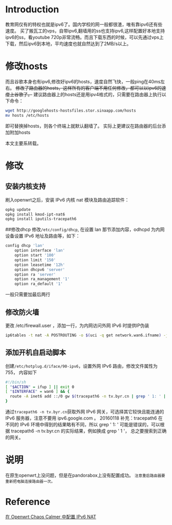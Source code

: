 # Introduction
教育网仅有的特权也就是ipv6了。国内学校的网一般都很渣，唯有靠ipv6还有些速度。
买了搬瓦工的vps，自带ipv6,翻墙用的ss也支持ipv6,这样配置好本地支持ipv6的ss，看youtube 720p非常流畅。而且下载东西的时候，可以先通过vps上下载，然后ipv6到本地，平均速度也就自然达到了2MB/s以上。
# 修改hosts
而且谷歌本身也有ipv6,修改好ipv6的hosts，速度自然飞快，一般ping在40ms左右。
~~修改了路由器的hosts，这样所有的客户端不用任何修改，都可以以ipv6的速度上谷歌了。~~
建议路由器上的hosts还是用ipv4格式的，只需要在路由器上执行以下命令：
```bash
wget http://googlehosts-hostsfiles.stor.sinaapp.com/hosts
mv hosts /etc/hosts
```
即可替换掉hosts，则各个终端上就默认翻墙了。
实际上更建议在路由器的后台添加附加hosts

本文主要系转载。
# 修改
## 安装内核支持
刷入openwrt之后，安装 IPv6 内核 nat 模块及路由追踪软件：
```bash
opkg update
opkg install kmod-ipt-nat6
opkg install iputils-tracepath6
```
##修改dhcp
修改`/etc/config/dhcp`, 在设置 lan 那节添加内容，odhcpd 为内网设备设置 IPv6 地址及路由等，如下：
```bash
config dhcp 'lan'
    option interface 'lan'
    option start '100'
    option limit '150'
    option leasetime '12h'
    option dhcpv6 'server'
    option ra 'server'
    option ra_management '1'
    option ra_default '1'
```
一般只需要加最后两行
## 修改防火墙
更改 /etc/firewall.user ，添加一行，为内网访问外网 IPv6 时提供IP伪装
```bash
ip6tables -t nat -A POSTROUTING -o $(uci -q get network.wan6.ifname) -j MASQUERADE
```
## 添加开机自启动脚本
创建`/etc/hotplug.d/iface/90-ipv6`，设置外网 IPv6 路由，修改文件属性为755， 内容如下
```bash
#!/bin/sh 
[ "$ACTION" = ifup ] || exit 0
[ "$INTERFACE" = wan6 ] && {              
  route -A inet6 add ::/0 gw $(tracepath6 -n tv.byr.cn | grep ' 1: ' | awk 'NR==1 {print $2}') dev $(uci -q get network.wan6.ifname)
}
```
通过`tracepath6 -n tv.byr.cn`获取外网 IPv6 网关，可选择其它较快且能连通的 IPv6 服务器，注意不要用 ipv6.google.com 。
20160118 补充：tracepath6 在不同的 IPv6 环境中得到的结果略有不同，所以 grep ' 1: ' 可能是错误的，可以根据 tracepath6 -n tv.byr.cn 的实际结果，例如换成 grep ' 1 '， 总之要搜索到正确的网关。

# 说明
在原生openwrt上没问题，但是在pandorabox上没有配置成功。
`注意重启路由器要重新把电脑连接路由器一次。`
# Reference

[在 Openwrt Chaos Calmer 中配置 IPv6 NAT](http://my.oschina.net/u/444663/blog/509427?fromerr=JEGTryMR)